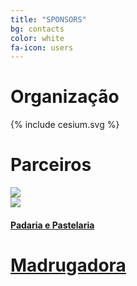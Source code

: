 ```yaml
---
title: "SPONSORS"
bg: contacts
color: white
fa-icon: users
---
```



# Organização

<div class="contacts">
  <div class="col s12 organiser-logo">
    {% include cesium.svg %}
  </div>
  <div class="SocialBox">
    <div><a href="https://www.github.com/cesium" target="blank"><i class="fa fa-github"></i></a></div>
    <div><a href="https://www.twitter.com/cesiuminho" target="blank"><i class="fa fa-twitter"></i></a></div>
    <div><a href="https://www.facebook.com/cesiuminho" target="blank"><i class="fa fa-facebook"></i></a></div>
    <div><a href="https://instagram.com/cesiuminho/" target="blank"><i class="fa fa-instagram"></i></a></div>
    <div><a href="https://plus.google.com/103218725392069843585" target="blank"><i class="fa fa-google-plus"></i></a></div>
  </div>
</div>

# Parceiros
<div class="row partners">
  <div class="col s12 partner valign">
    <a href="http://subvisual.co" target="blank"><img src="img/contacts/subvisual.png"/></a>
  </div>
  <div class="col s12 partner full-width valign">
    <a href="http://eurotux.com" target="blank"><img src="img/contacts/eurotux.png"/></a>
  </div>
  <div class="col s12 partner valign">
    <a href="https://www.facebook.com/padariaepastelaria.madrugadora" target="blank">
      <h4> Padaria e Pastelaria </h4>
      <h1> Madrugadora </h1>
    </a>
  </div>
</div>
